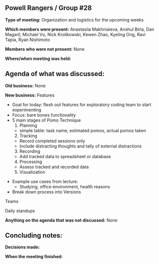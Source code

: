 ## Powell Rangers / Group #28

**Type of meeting:** Organization and logistics for the upcoming weeks 

**Which members were present:** Anastasiia Makhniaieva, Anshul Birla, Dan Magaril, Michael Vu, Nick Krolikowski, Kewen Zhao, Kyeling Ong, Ravi Tapia, Ryan Nishimoto

**Members who were not present:** None

**Where/when meeting was held:** 


## Agenda of what was discussed:

**Old business:** None

**New business:** 
Features
- Goal for today: flesh out features for exploratory coding team to start experimenting
- Focus: bare bones functionality
- 5 main stages of Pomo Technique
  1. Planning
    - simple table: task name, estimated pomos, actual pomos taken
  2. Tracking
    - Record completed sessions only
    - Include distracting thoughts and tally of external distractions
  3. Recording
    - Add tracked data to spreadsheet or database
  4. Processing
    - Assess tracked and recorded data
  5. Visualization
+ Example use cases from lecture:
  + Studying, office environment, health reasons
+ Break down process into Versions

Teams

Daily standups

**Anything on the agenda that was not discussed:**  None


## Concluding notes:

**Decisions made:** 

**When the meeting finished:**
